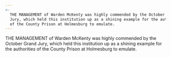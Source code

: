 ```yaml
---
>-
  THE MANAGEMENT of Warden McKenty was highly commended by the October Grand
  Jury, which held this institution up as a shining example for the authorities
  of the County Prison at Holmesburg to emulate.
---
```


THE MANAGEMENT of Warden McKenty was highly commended by the October Grand Jury, which held this institution up as a shining example for the authorities of the County Prison at Holmesburg to emulate.